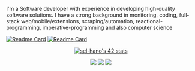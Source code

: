 I'm a Software developer with experience in developing high-quality software solutions. I have a strong background in monitoring, coding, full-stack web/mobile/extensions, scraping/automation, reactional-programming, imperative-programming and also computer science

[![Readme Card](https://github-readme-stats.vercel.app/api/pin/?username=saifeddineelhanoune&repo=HandlingBarCode&theme=tokyonight)](https://github.com/0x013FA11/HandlingBarCode)
[![Readme Card](https://github-readme-stats.vercel.app/api/pin/?username=saifeddineelhanoune&repo=RANDOM&theme=tokyonight)](https://github.com/0x013FA11/RANDOM)

<div align="center"><a href="https://github.com/oakoudad/badge42"><img src="https://badge.mediaplus.ma/darkblue/sel-hano" alt="sel-hano's 42 stats" /></a></div>
<p align="center">
    <a href="https://www.linkedin.com/in/saifeddine-elhanoune/"><img src="https://img.shields.io/badge/linkedin-%230177B5?style=flat&logo=linkedin&logoColor=white"/></a>
    <a href="https://www.instagram.com/whereisme003/"><img src="https://img.shields.io/badge/instagram-%23E4415F?style=flat&logo=instagram&logoColor=white"/></a>
    <a href="https://twitter.com/saifeddine003"><img src="https://img.shields.io/badge/twitter-%231FA1F1?style=flat&logo=twitter&logoColor=white"/></a>



